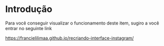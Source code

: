 # Introdução

Para você conseguir visualizar o funcionamento deste item, sugiro a você entrar no seguinte link



https://francielilimaa.github.io/recriando-interface-instagram/





